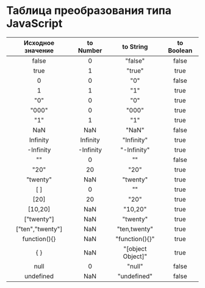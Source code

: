 #  Таблица преобразования типа JavaScript


|Исходное значение| to Number|  to String|  to Boolean
|:----:|:----:|:----:|:----:|
|false|	0|	"false"|	false|
|true|	1|	"true"|	true|
|0|	0|	"0"|	false|
|1|	1|	"1"	|true|
|"0"|	0|	"0"|	true|
|"000"|	0|	"000"|	true|
|"1"|	1|	"1"|	true|
|NaN|	NaN|	"NaN"|	false|
|Infinity|	Infinity|	"Infinity"|	true|
|-Infinity|	-Infinity|	"-Infinity"|	true|
|""|	0|	""|	false|
|"20"|	20|	"20"	|true|
|"twenty"|	NaN|	"twenty"|	true|
|[ ]	|0|	""	|true|
|[20]	|20|	"20"|	true|
|[10,20]|	NaN|	"10,20"|	true|
|["twenty"]|	NaN|	"twenty"|	true|
|["ten","twenty"]|	NaN|	"ten,twenty"|	true|
|function(){}|	NaN|	"function(){}"|	true|
|{ }|	NaN	|"[object Object]"|	true|
|null|	0|	"null"|	false|
|undefined|	NaN|	"undefined"|	false|
